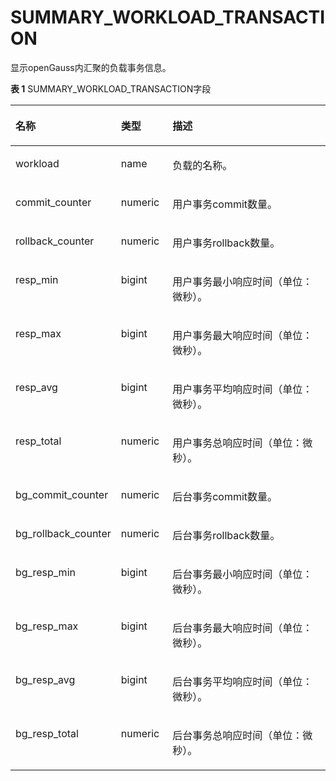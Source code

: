 # SUMMARY\_WORKLOAD\_TRANSACTION

显示openGauss内汇聚的负载事务信息。

**表 1**  SUMMARY\_WORKLOAD\_TRANSACTION字段

<a name="zh-cn_topic_0237122622_table14347174713173"></a>
<table><thead align="left"><tr id="zh-cn_topic_0237122622_row174991947111716"><th class="cellrowborder" valign="top" width="24.22%" id="mcps1.2.4.1.1"><p id="zh-cn_topic_0237122622_p1649924721712"><a name="zh-cn_topic_0237122622_p1649924721712"></a><a name="zh-cn_topic_0237122622_p1649924721712"></a><strong id="zh-cn_topic_0237122622_b104993476179"><a name="zh-cn_topic_0237122622_b104993476179"></a><a name="zh-cn_topic_0237122622_b104993476179"></a>名称</strong></p>
</th>
<th class="cellrowborder" valign="top" width="16.61%" id="mcps1.2.4.1.2"><p id="zh-cn_topic_0237122622_p1249984771711"><a name="zh-cn_topic_0237122622_p1249984771711"></a><a name="zh-cn_topic_0237122622_p1249984771711"></a><strong id="zh-cn_topic_0237122622_b13500144711174"><a name="zh-cn_topic_0237122622_b13500144711174"></a><a name="zh-cn_topic_0237122622_b13500144711174"></a>类型</strong></p>
</th>
<th class="cellrowborder" valign="top" width="59.17%" id="mcps1.2.4.1.3"><p id="zh-cn_topic_0237122622_p1050017471170"><a name="zh-cn_topic_0237122622_p1050017471170"></a><a name="zh-cn_topic_0237122622_p1050017471170"></a><strong id="zh-cn_topic_0237122622_b3500164781710"><a name="zh-cn_topic_0237122622_b3500164781710"></a><a name="zh-cn_topic_0237122622_b3500164781710"></a>描述</strong></p>
</th>
</tr>
</thead>
<tbody><tr id="zh-cn_topic_0237122622_row850024719173"><td class="cellrowborder" valign="top" width="24.22%" headers="mcps1.2.4.1.1 "><p id="zh-cn_topic_0237122622_p850004721718"><a name="zh-cn_topic_0237122622_p850004721718"></a><a name="zh-cn_topic_0237122622_p850004721718"></a>workload</p>
</td>
<td class="cellrowborder" valign="top" width="16.61%" headers="mcps1.2.4.1.2 "><p id="zh-cn_topic_0237122622_p1350044712177"><a name="zh-cn_topic_0237122622_p1350044712177"></a><a name="zh-cn_topic_0237122622_p1350044712177"></a>name</p>
</td>
<td class="cellrowborder" valign="top" width="59.17%" headers="mcps1.2.4.1.3 "><p id="zh-cn_topic_0237122622_p1150024711179"><a name="zh-cn_topic_0237122622_p1150024711179"></a><a name="zh-cn_topic_0237122622_p1150024711179"></a>负载的名称。</p>
</td>
</tr>
<tr id="zh-cn_topic_0237122622_row1450114474177"><td class="cellrowborder" valign="top" width="24.22%" headers="mcps1.2.4.1.1 "><p id="zh-cn_topic_0237122622_p6501124771714"><a name="zh-cn_topic_0237122622_p6501124771714"></a><a name="zh-cn_topic_0237122622_p6501124771714"></a>commit_counter</p>
</td>
<td class="cellrowborder" valign="top" width="16.61%" headers="mcps1.2.4.1.2 "><p id="zh-cn_topic_0237122622_p115011147111710"><a name="zh-cn_topic_0237122622_p115011147111710"></a><a name="zh-cn_topic_0237122622_p115011147111710"></a>numeric</p>
</td>
<td class="cellrowborder" valign="top" width="59.17%" headers="mcps1.2.4.1.3 "><p id="zh-cn_topic_0237122622_p2501047131717"><a name="zh-cn_topic_0237122622_p2501047131717"></a><a name="zh-cn_topic_0237122622_p2501047131717"></a>用户事务commit数量。</p>
</td>
</tr>
<tr id="zh-cn_topic_0237122622_row135015470176"><td class="cellrowborder" valign="top" width="24.22%" headers="mcps1.2.4.1.1 "><p id="zh-cn_topic_0237122622_p2501124721711"><a name="zh-cn_topic_0237122622_p2501124721711"></a><a name="zh-cn_topic_0237122622_p2501124721711"></a>rollback_counter</p>
</td>
<td class="cellrowborder" valign="top" width="16.61%" headers="mcps1.2.4.1.2 "><p id="zh-cn_topic_0237122622_p3501114715173"><a name="zh-cn_topic_0237122622_p3501114715173"></a><a name="zh-cn_topic_0237122622_p3501114715173"></a>numeric</p>
</td>
<td class="cellrowborder" valign="top" width="59.17%" headers="mcps1.2.4.1.3 "><p id="zh-cn_topic_0237122622_p45017479172"><a name="zh-cn_topic_0237122622_p45017479172"></a><a name="zh-cn_topic_0237122622_p45017479172"></a>用户事务rollback数量。</p>
</td>
</tr>
<tr id="zh-cn_topic_0237122622_row3501124701718"><td class="cellrowborder" valign="top" width="24.22%" headers="mcps1.2.4.1.1 "><p id="zh-cn_topic_0237122622_p17501174711174"><a name="zh-cn_topic_0237122622_p17501174711174"></a><a name="zh-cn_topic_0237122622_p17501174711174"></a>resp_min</p>
</td>
<td class="cellrowborder" valign="top" width="16.61%" headers="mcps1.2.4.1.2 "><p id="zh-cn_topic_0237122622_p750244719176"><a name="zh-cn_topic_0237122622_p750244719176"></a><a name="zh-cn_topic_0237122622_p750244719176"></a>bigint</p>
</td>
<td class="cellrowborder" valign="top" width="59.17%" headers="mcps1.2.4.1.3 "><p id="zh-cn_topic_0237122622_p150219471179"><a name="zh-cn_topic_0237122622_p150219471179"></a><a name="zh-cn_topic_0237122622_p150219471179"></a>用户事务最小响应时间（单位：微秒）。</p>
</td>
</tr>
<tr id="zh-cn_topic_0237122622_row8502134731717"><td class="cellrowborder" valign="top" width="24.22%" headers="mcps1.2.4.1.1 "><p id="zh-cn_topic_0237122622_p10502104712176"><a name="zh-cn_topic_0237122622_p10502104712176"></a><a name="zh-cn_topic_0237122622_p10502104712176"></a>resp_max</p>
</td>
<td class="cellrowborder" valign="top" width="16.61%" headers="mcps1.2.4.1.2 "><p id="zh-cn_topic_0237122622_p4502104731716"><a name="zh-cn_topic_0237122622_p4502104731716"></a><a name="zh-cn_topic_0237122622_p4502104731716"></a>bigint</p>
</td>
<td class="cellrowborder" valign="top" width="59.17%" headers="mcps1.2.4.1.3 "><p id="zh-cn_topic_0237122622_p1050215473170"><a name="zh-cn_topic_0237122622_p1050215473170"></a><a name="zh-cn_topic_0237122622_p1050215473170"></a>用户事务最大响应时间（单位：微秒）。</p>
</td>
</tr>
<tr id="zh-cn_topic_0237122622_row6502174771717"><td class="cellrowborder" valign="top" width="24.22%" headers="mcps1.2.4.1.1 "><p id="zh-cn_topic_0237122622_p750264714176"><a name="zh-cn_topic_0237122622_p750264714176"></a><a name="zh-cn_topic_0237122622_p750264714176"></a>resp_avg</p>
</td>
<td class="cellrowborder" valign="top" width="16.61%" headers="mcps1.2.4.1.2 "><p id="zh-cn_topic_0237122622_p195028474176"><a name="zh-cn_topic_0237122622_p195028474176"></a><a name="zh-cn_topic_0237122622_p195028474176"></a>bigint</p>
</td>
<td class="cellrowborder" valign="top" width="59.17%" headers="mcps1.2.4.1.3 "><p id="zh-cn_topic_0237122622_p1450284751710"><a name="zh-cn_topic_0237122622_p1450284751710"></a><a name="zh-cn_topic_0237122622_p1450284751710"></a>用户事务平均响应时间（单位：微秒）。</p>
</td>
</tr>
<tr id="zh-cn_topic_0237122622_row4502194710170"><td class="cellrowborder" valign="top" width="24.22%" headers="mcps1.2.4.1.1 "><p id="zh-cn_topic_0237122622_p165026476176"><a name="zh-cn_topic_0237122622_p165026476176"></a><a name="zh-cn_topic_0237122622_p165026476176"></a>resp_total</p>
</td>
<td class="cellrowborder" valign="top" width="16.61%" headers="mcps1.2.4.1.2 "><p id="zh-cn_topic_0237122622_p9503347131712"><a name="zh-cn_topic_0237122622_p9503347131712"></a><a name="zh-cn_topic_0237122622_p9503347131712"></a>numeric</p>
</td>
<td class="cellrowborder" valign="top" width="59.17%" headers="mcps1.2.4.1.3 "><p id="zh-cn_topic_0237122622_p1503144718176"><a name="zh-cn_topic_0237122622_p1503144718176"></a><a name="zh-cn_topic_0237122622_p1503144718176"></a>用户事务总响应时间（单位：微秒）。</p>
</td>
</tr>
<tr id="zh-cn_topic_0237122622_row14503347161710"><td class="cellrowborder" valign="top" width="24.22%" headers="mcps1.2.4.1.1 "><p id="zh-cn_topic_0237122622_p14503144711710"><a name="zh-cn_topic_0237122622_p14503144711710"></a><a name="zh-cn_topic_0237122622_p14503144711710"></a>bg_commit_counter</p>
</td>
<td class="cellrowborder" valign="top" width="16.61%" headers="mcps1.2.4.1.2 "><p id="zh-cn_topic_0237122622_p1150324713177"><a name="zh-cn_topic_0237122622_p1150324713177"></a><a name="zh-cn_topic_0237122622_p1150324713177"></a>numeric</p>
</td>
<td class="cellrowborder" valign="top" width="59.17%" headers="mcps1.2.4.1.3 "><p id="zh-cn_topic_0237122622_p3503124731718"><a name="zh-cn_topic_0237122622_p3503124731718"></a><a name="zh-cn_topic_0237122622_p3503124731718"></a>后台事务commit数量。</p>
</td>
</tr>
<tr id="zh-cn_topic_0237122622_row195031477175"><td class="cellrowborder" valign="top" width="24.22%" headers="mcps1.2.4.1.1 "><p id="zh-cn_topic_0237122622_p10504347161711"><a name="zh-cn_topic_0237122622_p10504347161711"></a><a name="zh-cn_topic_0237122622_p10504347161711"></a>bg_rollback_counter</p>
</td>
<td class="cellrowborder" valign="top" width="16.61%" headers="mcps1.2.4.1.2 "><p id="zh-cn_topic_0237122622_p450474719179"><a name="zh-cn_topic_0237122622_p450474719179"></a><a name="zh-cn_topic_0237122622_p450474719179"></a>numeric</p>
</td>
<td class="cellrowborder" valign="top" width="59.17%" headers="mcps1.2.4.1.3 "><p id="zh-cn_topic_0237122622_p1150444712172"><a name="zh-cn_topic_0237122622_p1150444712172"></a><a name="zh-cn_topic_0237122622_p1150444712172"></a>后台事务rollback数量。</p>
</td>
</tr>
<tr id="zh-cn_topic_0237122622_row1050444713179"><td class="cellrowborder" valign="top" width="24.22%" headers="mcps1.2.4.1.1 "><p id="zh-cn_topic_0237122622_p950494715171"><a name="zh-cn_topic_0237122622_p950494715171"></a><a name="zh-cn_topic_0237122622_p950494715171"></a>bg_resp_min</p>
</td>
<td class="cellrowborder" valign="top" width="16.61%" headers="mcps1.2.4.1.2 "><p id="zh-cn_topic_0237122622_p2050454791716"><a name="zh-cn_topic_0237122622_p2050454791716"></a><a name="zh-cn_topic_0237122622_p2050454791716"></a>bigint</p>
</td>
<td class="cellrowborder" valign="top" width="59.17%" headers="mcps1.2.4.1.3 "><p id="zh-cn_topic_0237122622_p35052475176"><a name="zh-cn_topic_0237122622_p35052475176"></a><a name="zh-cn_topic_0237122622_p35052475176"></a>后台事务最小响应时间（单位：微秒）。</p>
</td>
</tr>
<tr id="zh-cn_topic_0237122622_row65051647131713"><td class="cellrowborder" valign="top" width="24.22%" headers="mcps1.2.4.1.1 "><p id="zh-cn_topic_0237122622_p2505347101715"><a name="zh-cn_topic_0237122622_p2505347101715"></a><a name="zh-cn_topic_0237122622_p2505347101715"></a>bg_resp_max</p>
</td>
<td class="cellrowborder" valign="top" width="16.61%" headers="mcps1.2.4.1.2 "><p id="zh-cn_topic_0237122622_p18505847181717"><a name="zh-cn_topic_0237122622_p18505847181717"></a><a name="zh-cn_topic_0237122622_p18505847181717"></a>bigint</p>
</td>
<td class="cellrowborder" valign="top" width="59.17%" headers="mcps1.2.4.1.3 "><p id="zh-cn_topic_0237122622_p20505104713173"><a name="zh-cn_topic_0237122622_p20505104713173"></a><a name="zh-cn_topic_0237122622_p20505104713173"></a>后台事务最大响应时间（单位：微秒）。</p>
</td>
</tr>
<tr id="zh-cn_topic_0237122622_row4505847111719"><td class="cellrowborder" valign="top" width="24.22%" headers="mcps1.2.4.1.1 "><p id="zh-cn_topic_0237122622_p75061247101711"><a name="zh-cn_topic_0237122622_p75061247101711"></a><a name="zh-cn_topic_0237122622_p75061247101711"></a>bg_resp_avg</p>
</td>
<td class="cellrowborder" valign="top" width="16.61%" headers="mcps1.2.4.1.2 "><p id="zh-cn_topic_0237122622_p10506144716177"><a name="zh-cn_topic_0237122622_p10506144716177"></a><a name="zh-cn_topic_0237122622_p10506144716177"></a>bigint</p>
</td>
<td class="cellrowborder" valign="top" width="59.17%" headers="mcps1.2.4.1.3 "><p id="zh-cn_topic_0237122622_p05061147101719"><a name="zh-cn_topic_0237122622_p05061147101719"></a><a name="zh-cn_topic_0237122622_p05061147101719"></a>后台事务平均响应时间（单位：微秒）。</p>
</td>
</tr>
<tr id="zh-cn_topic_0237122622_row1450664711174"><td class="cellrowborder" valign="top" width="24.22%" headers="mcps1.2.4.1.1 "><p id="zh-cn_topic_0237122622_p175068475171"><a name="zh-cn_topic_0237122622_p175068475171"></a><a name="zh-cn_topic_0237122622_p175068475171"></a>bg_resp_total</p>
</td>
<td class="cellrowborder" valign="top" width="16.61%" headers="mcps1.2.4.1.2 "><p id="zh-cn_topic_0237122622_p8506134715174"><a name="zh-cn_topic_0237122622_p8506134715174"></a><a name="zh-cn_topic_0237122622_p8506134715174"></a>numeric</p>
</td>
<td class="cellrowborder" valign="top" width="59.17%" headers="mcps1.2.4.1.3 "><p id="zh-cn_topic_0237122622_p1950710472175"><a name="zh-cn_topic_0237122622_p1950710472175"></a><a name="zh-cn_topic_0237122622_p1950710472175"></a>后台事务总响应时间（单位：微秒）。</p>
</td>
</tr>
</tbody>
</table>


